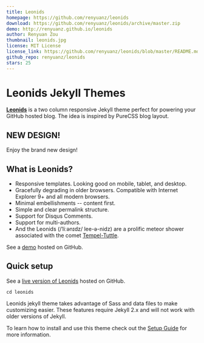 ```yaml
---
title: Leonids
homepage: https://github.com/renyuanz/leonids
download: https://github.com/renyuanz/leonids/archive/master.zip
demo: http://renyuanz.github.io/leonids
author: Renyuan Zou
thumbnail: leonids.jpg
license: MIT License
license_link: https://github.com/renyuanz/leonids/blob/master/README.md
github_repo: renyuanz/leonids
stars: 25
---
```


# Leonids Jekyll Themes

**[Leonids](http://renyuanz.github.io/leonids)** is a two column
responsive Jekyll theme perfect for powering your GitHub hosted blog.
The idea is inspired by PureCSS blog layout.

## NEW DESIGN!

Enjoy the brand new design!

## What is Leonids?

* Responsive templates. Looking good on mobile, tablet, and desktop.
* Gracefully degrading in older browsers. Compatible with Internet
  Explorer 9+ and all modern browsers.
* Minimal embellishments -- content first.
* Simple and clear permalink structure.
* Support for Disqus Comments.
* Support for multi-authors.
* And the Leonids (/ˈliːənɪdz/ lee-ə-nidz) are a prolific meteor shower associated with the comet [Tempel-Tuttle](https://en.wikipedia.org/wiki/55P/Tempel%E2%80%93Tuttle).

See a [demo](http://renyuanz.github.io/leonids/) hosted on GitHub.

## Quick setup

See a [live version of Leonids](http://renyuanz.github.io/leonids/)
hosted on GitHub.

`cd leonids`

Leonids jekyll theme takes advantage of Sass and data files to make
customizing easier. These features require Jekyll 2.x and will not work
with older versions of Jekyll.

To learn how to install and use this theme check out the
[Setup Guide](http://renyuanz.github.io/leonids/theme-setup/) for more
information.
